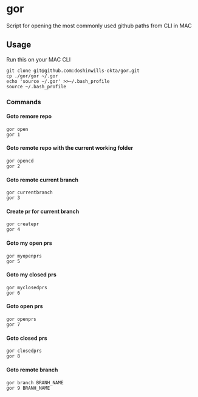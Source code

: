 # gor
Script for opening the most commonly used github paths from CLI in MAC

## Usage
Run this on your MAC CLI

```
git clone git@github.com:doshinwills-okta/gor.git
cp ./gor/gor ~/.gor
echo 'source ~/.gor' >>~/.bash_profile
source ~/.bash_profile
```

### Commands

#### Goto remore repo
```
gor open
gor 1
```

#### Goto remote repo with the current working folder
```
gor opencd
gor 2
```
#### Goto remote current branch
```
gor currentbranch
gor 3
```

#### Create pr for current branch
```
gor createpr
gor 4
```

#### Goto my open prs
```
gor myopenprs
gor 5
```

#### Goto my closed prs
```
gor myclosedprs
gor 6
```

#### Goto open prs
```
gor openprs
gor 7
```

#### Goto closed prs
```
gor closedprs
gor 8
```

#### Goto remote branch
```
gor branch BRANH_NAME
gor 9 BRANH_NAME
```
